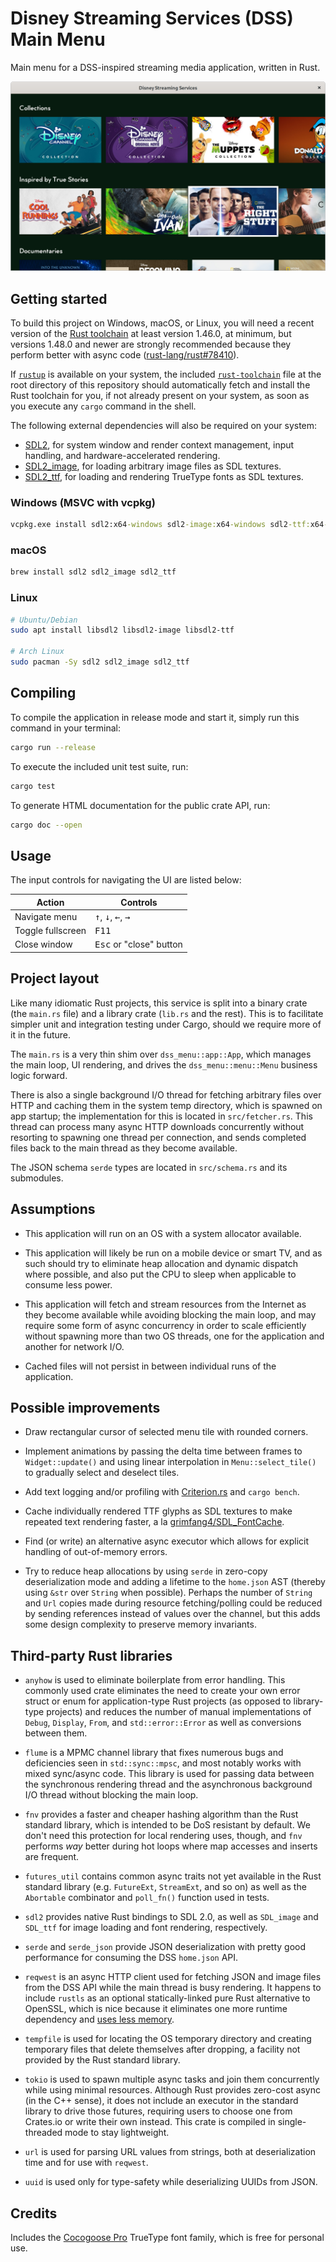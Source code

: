 # Disney Streaming Services (DSS) Main Menu

Main menu for a DSS-inspired streaming media application, written in Rust.

![Screenshot](./screenshot.png)

## Getting started

To build this project on Windows, macOS, or Linux, you will need a recent
version of the [Rust toolchain](https://www.rust-lang.org/) at least version
1.46.0, at minimum, but versions 1.48.0 and newer are strongly recommended
because they perform better with async code ([rust-lang/rust#78410]).

[rust-lang/rust#78410]: https://github.com/rust-lang/rust/pull/78410

If [`rustup`](https://rustup.rs/) is available on your system, the included 
[`rust-toolchain`](./rust-toolchain) file at the root directory of this
repository should automatically fetch and install the Rust toolchain for you, if
not already present on your system, as soon as you execute any `cargo` command
in the shell.

The following external dependencies will also be required on your system:

* [SDL2], for system window and render context management, input handling, and
  hardware-accelerated rendering.
* [SDL2_image], for loading arbitrary image files as SDL textures.
* [SDL2_ttf], for loading and rendering TrueType fonts as SDL textures.

[SDL2]: https://www.libsdl.org/
[SDL2_image]: https://www.libsdl.org/projects/SDL_image/
[SDL2_ttf]: https://www.libsdl.org/projects/SDL_ttf/

### Windows (MSVC with vcpkg)

```bat
vcpkg.exe install sdl2:x64-windows sdl2-image:x64-windows sdl2-ttf:x64-windows
```

### macOS

```bash
brew install sdl2 sdl2_image sdl2_ttf
```

### Linux

```bash
# Ubuntu/Debian
sudo apt install libsdl2 libsdl2-image libsdl2-ttf

# Arch Linux
sudo pacman -Sy sdl2 sdl2_image sdl2_ttf
```

## Compiling

To compile the application in release mode and start it, simply run this command
in your terminal:

```bash
cargo run --release
```

To execute the included unit test suite, run:

```bash
cargo test
```

To generate HTML documentation for the public crate API, run:

```bash
cargo doc --open
```

## Usage

The input controls for navigating the UI are listed below:

Action            | Controls
------------------|-------------------------------------------------------------
Navigate menu     | <kbd>↑</kbd>, <kbd>↓</kbd>, <kbd>←</kbd>, <kbd>→</kbd>
Toggle fullscreen | <kbd>F11</kbd>
Close window      | <kbd>Esc</kbd> or "close" button

## Project layout

Like many idiomatic Rust projects, this service is split into a binary crate
(the `main.rs` file) and a library crate (`lib.rs` and the rest). This is to
facilitate simpler unit and integration testing under Cargo, should we require
more of it in the future.

The `main.rs` is a very thin shim over `dss_menu::app::App`, which manages the
main loop, UI rendering, and drives the `dss_menu::menu::Menu` business logic
forward.

There is also a single background I/O thread for fetching arbitrary files over
HTTP and caching them in the system temp directory, which is spawned on app
startup; the implementation for this is located in `src/fetcher.rs`. This thread
can process many async HTTP downloads concurrently without resorting to spawning
one thread per connection, and sends completed files back to the main thread as
they become available.

The JSON schema `serde` types are located in `src/schema.rs` and its submodules.

## Assumptions

* This application will run on an OS with a system allocator available.

* This application will likely be run on a mobile device or smart TV, and as
  such should try to eliminate heap allocation and dynamic dispatch where
  possible, and also put the CPU to sleep when applicable to consume less power.

* This application will fetch and stream resources from the Internet as they
  become available while avoiding blocking the main loop, and may require some
  form of async concurrency in order to scale efficiently without spawning more
  than two OS threads, one for the application and another for network I/O.

* Cached files will not persist in between individual runs of the application.

## Possible improvements

* Draw rectangular cursor of selected menu tile with rounded corners.

* Implement animations by passing the delta time between frames to
  `Widget::update()` and using linear interpolation in `Menu::select_tile()` to
  gradually select and deselect tiles.

* Add text logging and/or profiling with [Criterion.rs] and `cargo bench`.

* Cache individually rendered TTF glyphs as SDL textures to make repeated text
  rendering faster, a la [grimfang4/SDL_FontCache].

* Find (or write) an alternative async executor which allows for explicit
  handling of out-of-memory errors.

* Try to reduce heap allocations by using `serde` in zero-copy deserialization
  mode and adding a lifetime to the `home.json` AST (thereby using `&str` over
  `String` when possible). Perhaps the number of `String` and `Url` copies made
  during resource fetching/polling could be reduced by sending references
  instead of values over the channel, but this adds some design complexity to
  preserve memory invariants.

## Third-party Rust libraries

* `anyhow` is used to eliminate boilerplate from error handling. This commonly
   used crate eliminates the need to create your own error struct or enum for
   application-type Rust projects (as opposed to library-type projects) and
   reduces the number of manual implementations of `Debug`, `Display`, `From`,
   and `std::error::Error` as well as conversions between them.

* `flume` is a MPMC channel library that fixes numerous bugs and deficiencies
  seen in `std::sync::mpsc`, and most notably works with mixed sync/async code.
  This library is used for passing data between the synchronous rendering thread
  and the asynchronous background I/O thread without blocking the main loop.

* `fnv` provides a faster and cheaper hashing algorithm than the Rust standard
  library, which is intended to be DoS resistant by default. We don't need this
  protection for local rendering uses, though, and `fnv` performs _way_ better
  during hot loops where map accesses and inserts are frequent.

* `futures_util` contains common async traits not yet available in the Rust
  standard library (e.g. `FutureExt`, `StreamExt`, and so on) as well as the
  `Abortable` combinator and `poll_fn()` function used in tests.

* `sdl2` provides native Rust bindings to SDL 2.0, as well as `SDL_image` and
  `SDL_ttf` for image loading and font rendering, respectively.

* `serde` and `serde_json` provide JSON deserialization with pretty good
  performance for consuming the DSS `home.json` API.

* `reqwest` is an async HTTP client used for fetching JSON and image files from
  the DSS API while the main thread is busy rendering. It happens to include
  `rustls` as an optional statically-linked pure Rust alternative to OpenSSL,
  which is nice because it eliminates one more runtime dependency and
  [uses less memory].

* `tempfile` is used for locating the OS temporary directory and creating
  temporary files that delete themselves after dropping, a facility not provided
  by the Rust standard library.

* `tokio` is used to spawn multiple async tasks and join them concurrently while
  using minimal resources. Although Rust provides zero-cost async (in the C++
  sense), it does not include an executor in the standard library to drive those
  futures, requiring users to choose one from Crates.io or write their own
  instead. This crate is compiled in single-threaded mode to stay lightweight.

* `url` is used for parsing URL values from strings, both at deserialization
  time and for use with `reqwest`.

* `uuid` is used only for type-safety while deserializing UUIDs from JSON.

[uses less memory]: https://jbp.io/2019/07/01/rustls-vs-openssl-performance.html
[grimfang4/SDL_FontCache]: https://github.com/grimfang4/SDL_FontCache
[Criterion.rs]: https://bheisler.github.io/criterion.rs/book/criterion_rs.html

## Credits

Includes the [Cocogoose Pro] TrueType font family, which is free for personal
use.

[Cocogoose Pro]: https://www.1001fonts.com/cocogoose-pro-font.html
